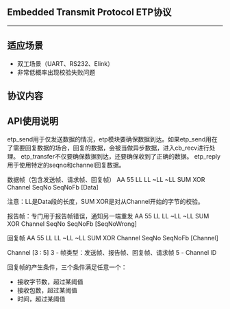## Embedded Transmit Protocol ETP协议
---------------------
## 适应场景
+ 双工场景（UART、RS232、Elink）
+ 非常低概率出现校验失败问题

## 协议内容

## API使用说明
etp_send用于仅发送数据的情况，etp模块要确保数据到达。如果etp_send用在了需要回复数据的场合，回复的数据，会被当做异步数据，进入cb_recv进行处理。
etp_transfer不仅要确保数据到达，还要确保收到了正确的数据。
etp_reply用于使用特定的seqno和channel回复数据。

数据帧（包含发送帧、请求帧、回复帧）
AA 55 LL LL ~LL ~LL SUM XOR Channel SeqNo SeqNoFb [Data]

注意：LL是Data段的长度，SUM XOR是对从Channel开始的字节的校验。

报告帧：专门用于报告帧错误，通知另一端重发
AA 55 LL LL ~LL ~LL SUM XOR Channel SeqNo SeqNoFb [SeqNoWrong]

回复帧
AA 55 LL LL ~LL ~LL SUM XOR Channel SeqNo SeqNoFb [Channel]

Channel [3 : 5]
3 - 帧类型：发送帧、报告帧、回复帧、请求帧
5 - Channel ID

回复帧的产生条件，三个条件满足任意一个：
+ 接收字节数，超过某阈值
+ 接收包数，超过某阈值
+ 时间，超过某阈值




